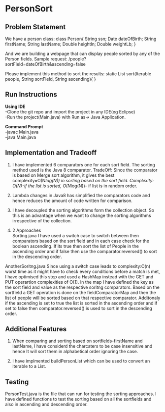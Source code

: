 # PersonSort

Problem Statement
-----------
We have a person class:
class Person{ String ssn; Date dateOfBirth; String firstName; String lastName; Double heightIn; Double weightLb; }

And we are building a webpage that can display people sorted by any of the Person fields.
Sample request: /people?sortField=dateOfBirth&ascending=false

Please implement this method to sort the results:
static List sort(Iterable people, String sortField, String ascending){ }

Run Instructions
-----------
**Using IDE <br />**
-Clone the git repo and import the project in any IDE(eg Eclipse)<br />
-Run the project(Main.java) with Run as-> Java Application.<br />

**Command Prompt<br />**
-javac Main.java<br />
-java Main.java<br />


Implementation and Tradeoff
-----------
1. I have implemented 6 comparators one for each sort field.
The sorting method used is the Java 8 comparator.
TradeOff: Since the comparator is based on Merge sort algorithm, it gives the best complexity=O(N*log(N)) in sorting based on the sort field.
Complexity: O(N)-if the list is sorted, O(N*log(N))- if list is in random order.

2. Lambda changes in Java8 has simplified the comparators code and hence reduces the amount of code written for comparison.

3. I have decoupled the sorting algorithms form the collection object. So this is an advantage when we want to change the sorting algorithms irrespective of the collection.

4. 2 Approaches<br/>
  Sorting.java
  I have used a switch case to switch between then comparators based on the sort field and in each case check for the boolean   ascending. If its true then sort the list of People in the ascending order and if false then use the comparator.reversed()     to sort in the descending order.

  AnotherSoritng.java
  Since using a switch case leads to complexity:O(n) worst time as it might have to check every conditions before a match is     met, I have optimised this step and used a HashMap instead with the GET and PUT operartion complexities of O(1). 
  In the map I have defined the key as the sort field and value as the respective soritng comparators.
  Based on the sortfield a GET operation is done on the fieldComparatorMap and then the list of people will be sorted based on   that respective comparator.
  Additonaly if the ascending is set to true the list is sorted in the ascending order and if set to false then 
  comparator.reversed() is used to sort in the descending order.


Additional Features
-----------
1. When comparing and sorting based on sortfields-firstName and lastName, I have considerd the charcaters to be case insensitive and hence It will sort them in alphabetical order ignoring the case.

2. I have implmented buildPersonList which can be used to convert an iterable to a List.


Testing
-----------
PersonTest.java is the file that can run for testing the sorting approaches.
I have defined functions to test the sorting based on all the sortfields and also in ascending and descending order.

